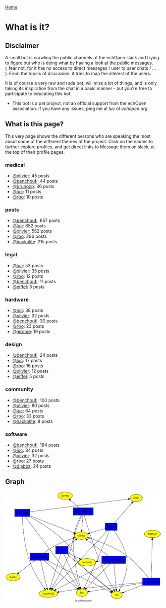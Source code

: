 [Home](https://kelu124.github.io/echommunity/)

# What is it?

## Disclaimer 

 A small bot is crawling the public channels of the echOpen slack and trying to figure out who is doing what by having a look at the public messages. (_fear not, for it has no access to direct messages / user to user chats / ... _ ). From the topics of discussion, it tries to map the interest of the users.

 It is of course a very raw and rude bot, will miss a lot of things, and is only taking its inspiration from the chat in a basic manner - but you're free to participate to educating this bot. 

* This bot is a pet project, not an official support from the echOpen association. If you have any issues, ping me at _luc at echopen.org_

## What is this page?

This very page shows the different persons who are speaking the most about some of the different themes of the project.
 Click on the names to further explore profiles, and get direct links to Message them on slack, at the top of their profile pages.

### medical

* [@olivier](./U04DFTZ7D.md): 45 posts
* [@benchoufi](./U0B47KC3S.md): 44 posts
* [@brunocp](./U33817K25.md): 36 posts
* [@luc](./U0AAL4W13.md): 11 posts
* [@rbo](./U38HVMZ6K.md): 10 posts

### posts

* [@benchoufi](./U0B47KC3S.md): 857 posts
* [@luc](./U0AAL4W13.md): 652 posts
* [@olivier](./U04DFTZ7D.md): 552 posts
* [@rbo](./U38HVMZ6K.md): 296 posts
* [@hackolite](./U20C8CKTL.md): 215 posts

### legal

* [@luc](./U0AAL4W13.md): 53 posts
* [@olivier](./U04DFTZ7D.md): 35 posts
* [@rbo](./U38HVMZ6K.md): 12 posts
* [@benchoufi](./U0B47KC3S.md): 11 posts
* [@eiffel](./U3GHS132Q.md): 3 posts

### hardware

* [@luc](./U0AAL4W13.md): 38 posts
* [@olivier](./U04DFTZ7D.md): 32 posts
* [@benchoufi](./U0B47KC3S.md): 30 posts
* [@rbo](./U38HVMZ6K.md): 23 posts
* [@jerome](./U07UEJC2H.md): 19 posts

### design

* [@benchoufi](./U0B47KC3S.md): 24 posts
* [@luc](./U0AAL4W13.md): 17 posts
* [@rbo](./U38HVMZ6K.md): 16 posts
* [@olivier](./U04DFTZ7D.md): 12 posts
* [@eiffel](./U3GHS132Q.md): 5 posts

### community

* [@benchoufi](./U0B47KC3S.md): 100 posts
* [@olivier](./U04DFTZ7D.md): 80 posts
* [@luc](./U0AAL4W13.md): 64 posts
* [@rbo](./U38HVMZ6K.md): 33 posts
* [@hackolite](./U20C8CKTL.md): 8 posts

### software

* [@benchoufi](./U0B47KC3S.md): 184 posts
* [@luc](./U0AAL4W13.md): 34 posts
* [@olivier](./U04DFTZ7D.md): 32 posts
* [@rbo](./U38HVMZ6K.md): 27 posts
* [@djabbz](./U2PFHNN3C.md): 24 posts

## Graph 

![](images/Intro.png)